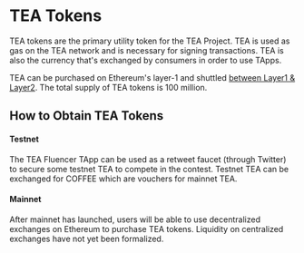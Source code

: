 # TEA Tokens

TEA tokens are the primary utility token for the TEA Project. TEA is used as gas on the TEA network and is necessary for signing transactions. TEA is also the currency that's exchanged by consumers in order to use TApps.

TEA can be purchased on Ethereum's layer-1 and shuttled [between Layer1 & Layer2](_token/Billing-system-between-layer1-layer2.md). The total supply of TEA tokens is 100 million. 

## How to Obtain TEA Tokens

#### Testnet

The TEA Fluencer TApp can be used as a retweet faucet (through Twitter) to secure some testnet TEA to compete in the contest. Testnet TEA can be exchanged for COFFEE which are vouchers for mainnet TEA.

#### Mainnet

After mainnet has launched, users will be able to use decentralized exchanges on Ethereum to purchase TEA tokens. Liquidity on centralized exchanges have not yet been formalized.
